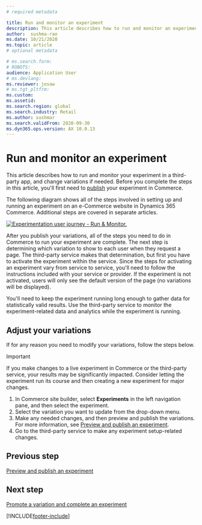 ```yaml
---
# required metadata

title: Run and monitor an experiment
description: This article describes how to run and monitor an experiment in a third-party service. It also describes how to make changes to variations after the experiment started.
author:  sushma-rao 
ms.date: 10/21/2020
ms.topic: article
# optional metadata

# ms.search.form: 
# ROBOTS: 
audience: Application User
# ms.devlang: 
ms.reviewer: josaw
# ms.tgt_pltfrm: 
ms.custom: 
ms.assetid: 
ms.search.region: global
ms.search.industry: Retail
ms.author: sushmar
ms.search.validFrom: 2020-09-30
ms.dyn365.ops.version: AX 10.0.13
---
```


# Run and monitor an experiment

This article describes how to run and monitor your experiment in a third-party app, and change variations if needed. Before you complete the steps in this article, you'll first need to [publish](experimentation-preview-publish.md) your experiment in Commerce. 

The following diagram shows all of the steps involved in setting up and running an experiment on an e-Commerce website in Dynamics 365 Commerce. Additional steps are covered in separate articles.

[ ![Experimentation user journey - Run & Monitor.](./media/experimentation_run_monitor.svg) ](./media/experimentation_run_monitor.svg#lightbox)

After you publish your variations, all of the steps you need to do in Commerce to run your experiment are complete. The next step is determining which variation to show to each user when they request a page. The third-party service makes that determination, but first you have to activate the experiment within the service. Since the steps for activating an experiment vary from service to service, you'll need to follow the instructions included with your service or provider. If the experiment is not activated, users will only see the default version of the page (no variations will be displayed).

You'll need to keep the experiment running long enough to gather data for statistically valid results. Use the third-party service to monitor the experiment-related data and analytics while the experiment is running.

## Adjust your variations
If for any reason you need to modify your variations, follow the steps below.

> [!IMPORTANT]
> If you make changes to a live experiment in Commerce or the third-party service, your results may be significantly impacted. Consider letting the experiment run its course and then creating a new experiment for major changes.

1. In Commerce site builder, select **Experiments** in the left navigation pane, and then select the experiment. 
1. Select the variation you want to update from the drop-down menu.
1. Make any needed changes, and then preview and publish the variations. For more information, see [Preview and publish an experiment](experimentation-preview-publish.md).
1. Go to the third-party service to make any experiment setup-related changes.
    
## Previous step
[Preview and publish an experiment](experimentation-preview-publish.md)

## Next step
[Promote a variation and complete an experiment](experimentation-review-complete.md)


[!INCLUDE[footer-include](../includes/footer-banner.md)]